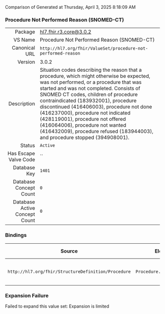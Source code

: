 Comparison of 
Generated at Thursday, April 3, 2025 8:18:09 AM

### Procedure Not Performed Reason (SNOMED-CT)

|      |     |
| ---: | --- |
| Package | hl7.fhir.r3.core@3.0.2 |
| VS Name | Procedure Not Performed Reason (SNOMED-CT) |
| Canonical URL | `http://hl7.org/fhir/ValueSet/procedure-not-performed-reason` |
| Version | 3.0.2 |
| Description | Situation codes describing the reason that a procedure, which might otherwise be expected, was not performed, or a procedure that was started and was not completed. Consists of SNOMED CT codes, children of procedure contraindicated (183932001), procedure discontinued (416406003), procedure not done (416237000), procedure not indicated (428119001), procedure not offered (416064006), procedure not wanted (416432009), procedure refused (183944003), and procedure stopped (394908001). |
| Status | `Active` |
| Has Escape Valve Code | `` |
| Database Key | `1401` |
| Database Concept Count | `0` |
| Database Active Concept Count | `0` |
### Bindings

| Source | Element | Binding | Strength | Element Short |
| ------ | ------- | ------- | -------- | ------------- |
| `http://hl7.org/fhir/StructureDefinition/Procedure` | `Procedure.notDoneReason` | `http://hl7.org/fhir/ValueSet/procedure-not-performed-reason` | `Example` | Reason procedure was not performed |

### Expansion Failure

Failed to expand this value set: Expansion is limited
